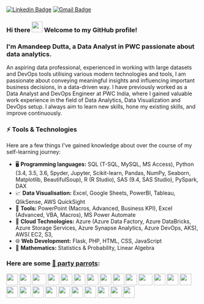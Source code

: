 [![Linkedin Badge](https://img.shields.io/badge/-amandeepdutta-blue?style=flat-square&logo=Linkedin&logoColor=white&link=https://www.linkedin.com/in/amandeepdutta/)](https://www.linkedin.com/in/amandeepdutta/) [![Gmail Badge](https://img.shields.io/badge/-amandeepdutta3@gmail.com-c14438?style=flat-square&logo=Gmail&logoColor=white&link=mailto:amandeepdutta3@gmail.com)](mailto:amandeepdutta3@gmail.com)

### Hi there <img src="https://media.giphy.com/media/hvRJCLFzcasrR4ia7z/giphy.gif" width="28px" height="28px"> Welcome to my GitHub profile!
### I'm Amandeep Dutta, a Data Analyst in PWC passionate about data analytics.

An aspiring data professional, experienced in working with large datasets and DevOps tools utilising various modern technologies and tools, I am passionate about conveying meaningful insights and influencing important business decisions, in a data-driven way. I have previously worked as a Data Analyst and DevOps Engineer at PWC India, where I gained valuable work experience in the field of Data Analytics, Data Visualization and DevOps setup. I always aim to learn new skills, hone my existing skills, and improve continuously.

### ⚡ Tools & Technologies

Here are a few things I've gained knowledge about over the course of my self-learning journey:
- 🖥️ **Programming languages:** SQL (T-SQL, MySQL, MS Access), Python (3.4, 3.5, 3.6, Spyder, Jupyter, Scikit-learn, Pandas, NumPy, Seaborn, Matplotlib, BeautifulSoup), R (R Studio), SAS (9.4, SAS Studio), PySpark, DAX
- :chart_with_upwards_trend: **Data Visualisation:** Excel, Google Sheets, PowerBI, Tableau, QlikSense, AWS QuickSight
- 🔧 **Tools:** PowerPoint (Macros, Advanced, Business KPI), Excel (Advanced, VBA, Macros), MS Power Automate
- 🤖 **Cloud Technologies:** Azure (Azure Data Factory, Azure DataBricks, Azure Storage Services, Azure Synapse Analytics, Azure DevOps, AKS), AWS( EC2, S3, 
- 🌐 **Web Development:** Flask, PHP, HTML, CSS, JavaScript
- 📐 **Mathematics:** Statistics & Probability, Linear Algebra





<!--
**amandeepdutta13/amandeepdutta13** is a ✨ _special_ ✨ repository because its `README.md` (this file) appears on your GitHub profile.

Here are some ideas to get you started:

- 🔭 I’m currently working on ...
- 🌱 I’m currently learning ...
- 👯 I’m looking to collaborate on ...
- 🤔 I’m looking for help with ...
- 💬 Ask me about ...
- 📫 How to reach me: ...
- 😄 Pronouns: ...
- ⚡ Fun fact: ...
-->




### Here are some [🦜 party parrots](https://cultofthepartyparrot.com):

<div>
    <img src="https://cultofthepartyparrot.com/parrots/hd/githubparrot.gif" width="30" height="30"/>
    <img src="https://cultofthepartyparrot.com/flags/hd/indiaparrot.gif" width="30" height="30"/>
    <img src="https://cultofthepartyparrot.com/parrots/asyncparrot.gif" width="36" height="30"/>
    <img src="https://cultofthepartyparrot.com/parrots/hd/exceptionallyfastparrot.gif" width="30" height="30"/>
    <img src="https://cultofthepartyparrot.com/parrots/hd/60fpsparrot.gif" width="30" height="30"/>
    <img src="https://cultofthepartyparrot.com/parrots/hd/jumpingparrot.gif" width="30" height="30"/>
    <img src="https://cultofthepartyparrot.com/parrots/hd/opensourceparrot.gif" width="30" height="30"/>
    <img src="https://cultofthepartyparrot.com/parrots/hd/dealwithitnowparrot.gif" width="30" height="30"/>
    <img src="https://cultofthepartyparrot.com/parrots/hd/hypnoparrotlight.gif" width="30" height="30"/>
    <img src="https://cultofthepartyparrot.com/parrots/databaseparrot.gif" width="30" height="30"/>
    <img src="https://cultofthepartyparrot.com/parrots/fixparrot.gif" width="36" height="30"/>
    <img src="https://cultofthepartyparrot.com/parrots/hd/laptop_parrot.gif" width="30" height="30"/>
    <img src="https://cultofthepartyparrot.com/parrots/hd/spinningparrot.gif" width="30" height="30"/>
    <img src="https://cultofthepartyparrot.com/parrots/hd/levitationparrot.gif" width="30" height="30"/>
    <img src="https://cultofthepartyparrot.com/parrots/hd/meldparrot.gif" width="30" height="30"/>
    <img src="https://cultofthepartyparrot.com/parrots/slomoparrot.gif" width="30" height="30"/>
    <img src="https://cultofthepartyparrot.com/parrots/hd/moonwalkingparrot.gif" width="30" height="30"/>
    <img src="https://cultofthepartyparrot.com/parrots/hd/stableparrot.gif" width="30" height="30"/>
    <img src="https://cultofthepartyparrot.com/parrots/hd/scienceparrot.gif" width="30" height="30"/>
    <img src="https://cultofthepartyparrot.com/parrots/hd/pirateparrot.gif" width="30" height="30"/>
    <img src="https://cultofthepartyparrot.com/parrots/hd/footballparrot.gif" width="30" height="30"/>
    <img src="https://cultofthepartyparrot.com/parrots/hd/illuminatiparrot.gif" width="30" height="30"/>
    <img src="https://cultofthepartyparrot.com/parrots/hd/hypnoparrotdark.gif" width="30" height="30"/>
    <img src="https://cultofthepartyparrot.com/parrots/hd/mustacheparrot.gif" width="30" height="30"/>
</div>
